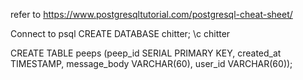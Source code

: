 refer to https://www.postgresqltutorial.com/postgresql-cheat-sheet/

Connect to psql
CREATE DATABASE chitter;
\c chitter 

CREATE TABLE peeps (peep_id SERIAL PRIMARY KEY, created_at TIMESTAMP, message_body VARCHAR(60), user_id VARCHAR(60));

<!-- create a database for testing purposes -->

